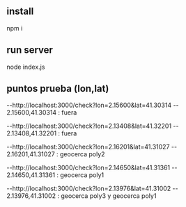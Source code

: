 ## install

npm i

## run server 

node index.js

## puntos prueba (lon,lat)

--http://localhost:3000/check?lon=2.15600&lat=41.30314
-- 2.15600,41.30314  : fuera 

--http://localhost:3000/check?lon=2.13408&lat=41.32201
-- 2.13408,41.32201  : fuera

--http://localhost:3000/check?lon=2.16201&lat=41.31027
-- 2.16201,41.31027  : geocerca poly2

--http://localhost:3000/check?lon=2.14650&lat=41.31361 
-- 2.14650,41.31361  : geocerca poly1

--http://localhost:3000/check?lon=2.13976&lat=41.31002
-- 2.13976,41.31002  : geocerca poly3 y geocerca poly1 